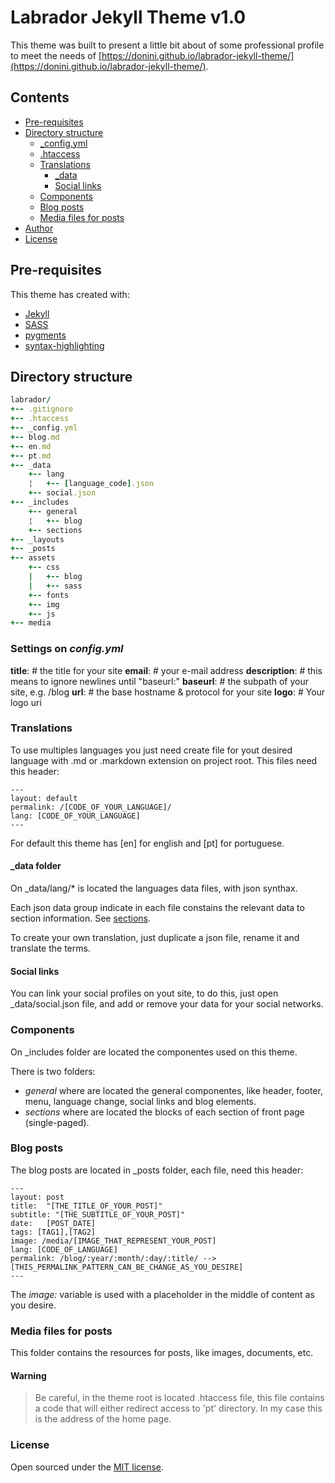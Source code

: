 # Labrador Jekyll Theme v1.0

This theme was built to present a little bit about of some professional profile to meet the needs of [https://donini.github.io/labrador-jekyll-theme/](https://donini.github.io/labrador-jekyll-theme/).

## Contents

- [Pre-requisites](#pre-requisites)
- [Directory structure](#directory-structure)
    - [_config.yml](#settings-on-configyml)
    - [.htaccess](#warning)
    - [Translations](#translations)
        - [_data](#_data-folder)
        - [Social links](#social-links)
    - [Components](#components)
    - [Blog posts](#blog-posts)
    - [Media files for posts](#media-files-for-posts)
- [Author](#author)
- [License](#license)


## Pre-requisites

This theme has created with:
- [Jekyll](https://jekyllrb.com/)
- [SASS](http://sass-lang.com)
- [pygments](https://jekyllrb.com/docs/templates/)
- [syntax-highlighting](http://jekyll-windows.juthilo.com/3-syntax-highlighting/)

## Directory structure

``` ruby
labrador/
+-- .gitignore
+-- .htaccess
+-- _config.yml
+-- blog.md
+-- en.md
+-- pt.md
+-- _data
    +-- lang
    ¦   +-- [language_code].json 
    +-- social.json
+-- _includes
    +-- general
    ¦   +-- blog
    +-- sections
+-- _layouts
+-- _posts
+-- assets
    +-- css
    |   +-- blog
    |   +-- sass
    +-- fonts
    +-- img
    +-- js
+-- media
```


### Settings on _config.yml_

**title**: # the title for your site
**email**: # your e-mail address
**description**: # this means to ignore newlines until "baseurl:"
**baseurl**: # the subpath of your site, e.g. /blog
**url**:  # the base hostname & protocol for your site
**logo**: # Your logo uri

### Translations

To use multiples languages you just need create file for yout desired language with .md or .markdown extension on project root. This files need this header:
```
---
layout: default
permalink: /[CODE_OF_YOUR_LANGUAGE]/
lang: [CODE_OF_YOUR_LANGUAGE]
---
```

For default this theme has [en] for english and [pt] for portuguese.

#### _data folder
On _data/lang/* is located the languages data files, with json synthax.

Each json data group indicate in each file constains the relevant data to section information. See [sections](#sections).

To create your own translation, just duplicate a json file, rename it and translate the terms.

#### Social links

You can link your social profiles on yout site, to do this, just open _data/social.json file, and add or remove your data for your social networks.

### Components

On _includes folder are located the componentes used on this theme.

There is two folders:
* _general_ where are located the general componentes, like header, footer, menu, language change, social links and blog elements.
* _sections_ where are located the blocks of each section of front page (single-paged).

### Blog posts

The blog posts are located in _posts folder, each file, need this header:
```
---
layout: post
title:  "[THE_TITLE_OF_YOUR_POST]"
subtitle: "[THE_SUBTITLE_OF_YOUR_POST]"
date:   [POST_DATE]
tags: [TAG1],[TAG2]
image: /media/[IMAGE_THAT_REPRESENT_YOUR_POST]
lang: [CODE_OF_LANGUAGE]
permalink: /blog/:year/:month/:day/:title/ --> [THIS_PERMALINK_PATTERN_CAN_BE_CHANGE_AS_YOU_DESIRE]
---
```

The _image:_ variable is used with a placeholder in the middle of content as you desire.

### Media files for posts

This folder contains the resources for posts, like images, documents, etc.

#### Warning

> Be careful, in the theme root is located .htaccess file, this file contains a code that will either redirect access to 'pt' directory. In my case this is the address of the home page.

### License

Open sourced under the [MIT license](https://github.com/donini/labrador-jekyll-theme/blob/master/LICENSE.md).